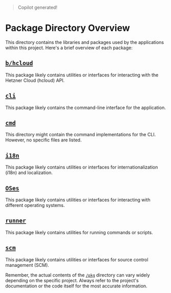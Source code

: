 > Copilot generated!

# Package Directory Overview

This directory contains the libraries and packages used by the applications within this project. Here's a brief overview of each package:

## [`b/hcloud`](pkg/b/hcloud)
This package likely contains utilities or interfaces for interacting with the Hetzner Cloud (hcloud) API.

## [`cli`](pkg/cli)
This package likely contains the command-line interface for the application.

## [`cmd`](pkg/cmd)
This directory might contain the command implementations for the CLI. However, no specific files are listed.

## [`i18n`](pkg/i18n)
This package likely contains utilities or interfaces for internationalization (i18n) and localization.

## [`OSes`](pkg/OSes)
This package likely contains utilities or interfaces for interacting with different operating systems.

## [`runner`](pkg/runner)
This package likely contains utilities for running commands or scripts.

## [`scm`](pkg/scm)
This package likely contains utilities or interfaces for source control management (SCM).

Remember, the actual contents of the [`/pkg`](command:_github.copilot.openRelativePath?%5B%22%2Fpkg%22%5D "/pkg") directory can vary widely depending on the specific project. Always refer to the project's documentation or the code itself for the most accurate information.